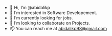 - 👋 Hi, I’m @abidalikp
- 🌱 I’m interested in Software Developement.
- 👀 I’m currently looking for jobs.
- 💞️ I’m looking to collaborate on Projects.
- 📫 You can reach me at abidalikp98@gmail.com

<!---
abidalikp/abidalikp is a ✨ special ✨ repository because its `README.md` (this file) appears on your GitHub profile.
You can click the Preview link to take a look at your changes.
--->
